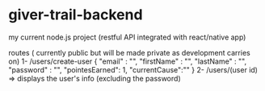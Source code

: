 # giver-trail-backend
my current node.js project (restful API integrated with react/native app)


routes ( currently public but will be made private as development carries on) 
1- /users/create-user 
{
	"email" : "",
	"firstName" : "",
	"lastName" : "",
	"password" : "",
	"pointesEarned": 1,
	"currentCause":""
}
2- /users/(user id) => displays the user's info (excluding the password)
